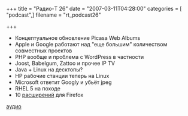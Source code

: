 +++
title = "Радио-T 26"
date = "2007-03-11T04:28:00"
categories = [ "podcast",]
filename = "rt_podcast26"

+++

- Концептуальное обновление Picasa Web Albums
- Apple и Google работают над "еще большим" количеством совместных проектов
- PHP вообще и проблема с WordPress в частности
- Joost, Babelgum, Zattoo и прочее IP TV
- Java + Linux на десктопы?
- HP рабочие станции теперь на Linux
- Microsoft ответит Googlу и убьёт jpeg
- RHEL 5 на походе
- 10 [расширений]("http://www.lifehack.org/articles/productivity/top-10-firefox-extensions-to-improve-your-productivity.html) для Firefox

[аудио](http://cdn.radio-t.com/rt_podcast26.mp3)
<audio src="http://cdn.radio-t.com/rt_podcast26.mp3" preload="none"></audio>